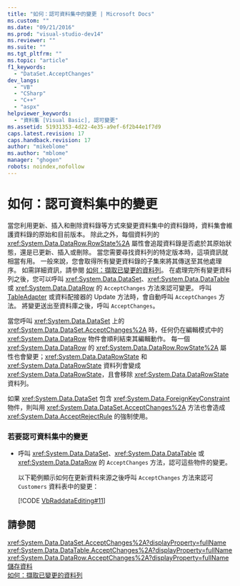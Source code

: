 ```yaml
---
title: "如何：認可資料集中的變更 | Microsoft Docs"
ms.custom: ""
ms.date: "09/21/2016"
ms.prod: "visual-studio-dev14"
ms.reviewer: ""
ms.suite: ""
ms.tgt_pltfrm: ""
ms.topic: "article"
f1_keywords: 
  - "DataSet.AcceptChanges"
dev_langs: 
  - "VB"
  - "CSharp"
  - "C++"
  - "aspx"
helpviewer_keywords: 
  - "資料集 [Visual Basic], 認可變更"
ms.assetid: 51931353-4d22-4e35-a9ef-6f2b44e1f7d9
caps.latest.revision: 17
caps.handback.revision: 17
author: "mikeblome"
ms.author: "mblome"
manager: "ghogen"
robots: noindex,nofollow
---
```

# 如何：認可資料集中的變更
當您利用更新、插入和刪除資料錄等方式來變更資料集中的資料錄時，資料集會維護資料錄的原始和目前版本。  除此之外，每個資料列的 <xref:System.Data.DataRow.RowState%2A> 屬性會追蹤資料錄是否處於其原始狀態，還是已更新、插入或刪除。  當您需要尋找資料列的特定版本時，這項資訊就相當有用。  一般來說，您會取得所有變更資料錄的子集來將其傳送至其他處理序。  如需詳細資訊，請參閱 [如何：擷取已變更的資料列](../Topic/How%20to:%20Retrieve%20Changed%20Rows.md)。  在處理完所有變更資料列之後，您可以呼叫 <xref:System.Data.DataSet>、<xref:System.Data.DataTable> 或 <xref:System.Data.DataRow> 的 `AcceptChanges` 方法來認可變更。  呼叫 [TableAdapter](../data-tools/tableadapter-overview.md) 或資料配接器的 Update 方法時，會自動呼叫 `AcceptChanges` 方法。  將變更送出至資料庫之後，呼叫 `AcceptChanges`。  
  
 當您呼叫 <xref:System.Data.DataSet> 上的 <xref:System.Data.DataSet.AcceptChanges%2A> 時，任何仍在編輯模式中的 <xref:System.Data.DataRow> 物件會順利結束其編輯動作。  每一個 <xref:System.Data.DataRow> 的 <xref:System.Data.DataRow.RowState%2A> 屬性也會變更；<xref:System.Data.DataRowState> 和 <xref:System.Data.DataRowState> 資料列會變成 <xref:System.Data.DataRowState>，且會移除 <xref:System.Data.DataRowState> 資料列。  
  
 如果 <xref:System.Data.DataSet> 包含 <xref:System.Data.ForeignKeyConstraint> 物件，則叫用 <xref:System.Data.DataSet.AcceptChanges%2A> 方法也會造成 <xref:System.Data.AcceptRejectRule> 的強制使用。  
  
### 若要認可資料集中的變更  
  
-   呼叫 <xref:System.Data.DataSet>、<xref:System.Data.DataTable> 或 <xref:System.Data.DataRow> 的 `AcceptChanges` 方法，認可這些物件的變更。  
  
     以下範例顯示如何在更新資料來源之後呼叫 `AcceptChanges` 方法來認可 `Customers` 資料表中的變更：  
  
     [!CODE [VbRaddataEditing#11](../CodeSnippet/VS_Snippets_VBCSharp/VbRaddataEditing#11)]  
  
## 請參閱  
 <xref:System.Data.DataSet.AcceptChanges%2A?displayProperty=fullName>   
 <xref:System.Data.DataTable.AcceptChanges%2A?displayProperty=fullName>   
 <xref:System.Data.DataRow.AcceptChanges%2A?displayProperty=fullName>   
 [儲存資料](../data-tools/saving-data.md)   
 [如何：擷取已變更的資料列](../Topic/How%20to:%20Retrieve%20Changed%20Rows.md)